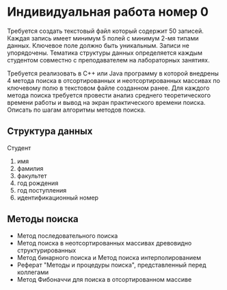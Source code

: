# Индивидуальная работа номер 0

Требуется создать текстовый файл который содержит 50 записей.
Каждая запись имеет минимум 5 полей с минимум 2-мя типами данных.
Ключевое поле должно быть уникальным. Записи не упорядочены.
Тематика структуры данных определяется каждым студентом совместно с преподавателем на лабораторных занятиях.

Требуется реализовать в C++ или Java программу в которой внедрены 4 метода поиска в отсортированных и неотсортированных
массивах по ключевому полю в текстовом файле созданном ранее. Для каждого метода поиска требуется провести анализ
среднего теоретического времени работы и вывод на экран практического времени поиска. Описать по шагам алгоритмы методов поиска.

## Структура данных

Студент

1) имя
2) фамилия
3) факультет
4) год рождения
5) год поступления
6) идентификационный номер

## Методы поиска

* Метод последовательного поиска
* Метод поиска в неотсортированных массивах древовидно структурированных
* Метод бинарного поиска и Метод поиска интерполированием
* Реферат "Методы и процедуры поиска", представленный перед коллегами
* Метод Фибоначчи для поиска в отсортированном массиве

